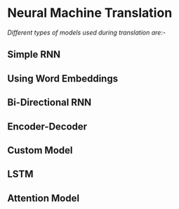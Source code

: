 # Neural Machine Translation

*Different types of models used during translation are:-*

## Simple RNN

## Using Word Embeddings

## Bi-Directional RNN

## Encoder-Decoder

## Custom Model

## LSTM

## Attention Model
